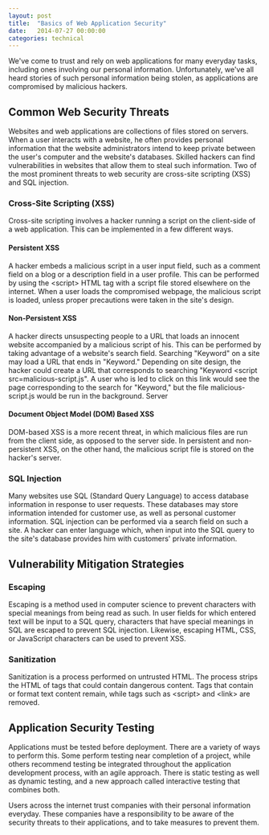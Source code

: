 ```yaml
---
layout: post
title:  "Basics of Web Application Security"
date:   2014-07-27 00:00:00
categories: technical
---
```



We've come to trust and rely on web applications for many everyday tasks, including ones involving our personal information. Unfortunately, we've all heard stories of such personal information being stolen, as applications are compromised by malicious hackers.

## Common Web Security Threats ##
Websites and web applications are collections of files stored on servers. When a user interacts with a website, he often provides personal information that the website administrators intend to keep private between the user's computer and the website's databases. Skilled hackers can find vulnerabilities in websites that allow them to steal such information. Two of the most prominent threats to web security are cross-site scripting (XSS) and SQL injection.

### Cross-Site Scripting (XSS) ###
Cross-site scripting involves a hacker running a script on the client-side of a web application. This can be implemented in a few different ways.

#### Persistent XSS ####
A hacker embeds a malicious script in a user input field, such as a comment field on a blog or a description field in a user profile. This can be performed by using the &lt;script&gt; HTML tag with a script file stored elsewhere on the internet. When a user loads the compromised webpage, the malicious script is loaded, unless proper precautions were taken in the site's design.

#### Non-Persistent XSS ####
A hacker directs unsuspecting people to a URL that loads an innocent website accompanied by a malicious script of his. This can be performed by taking advantage of a website's search field. Searching "Keyword" on a site may load a URL that ends in "Keyword." Depending on site design, the hacker could create a URL that corresponds to searching "Keyword &lt;script src=malicious-script.js". A user who is led to click on this link would see the page corresponding to the search for "Keyword," but the file malicious-script.js would be run in the background.
Server

#### Document Object Model (DOM) Based XSS ####
DOM-based XSS is a more recent threat, in which malicious files are run from the client side, as opposed to the server side. In persistent and non-persistent XSS, on the other hand, the malicious script file is stored on the hacker's server.

### SQL Injection ###
Many websites use SQL (Standard Query Language) to access database information in response to user requests. These databases may store information intended for customer use, as well as personal customer information. SQL injection can be performed via a search field on such a site. A hacker can enter language which, when input into the SQL query to the site's database provides him with customers' private information.

## Vulnerability Mitigation Strategies ##

### Escaping ###
Escaping is a method used in computer science to prevent characters with special meanings from being read as such. In user fields for which entered text will be input to a SQL query, characters that have special meanings in SQL are escaped to prevent SQL injection. Likewise, escaping HTML, CSS, or JavaScript characters can be used to prevent XSS.

### Sanitization ###
Sanitization is a process performed on untrusted HTML. The process strips the HTML of tags that could contain dangerous content. Tags that contain or format text content remain, while tags such as &lt;script&gt; and &lt;link&gt; are removed. 

## Application Security Testing ##
Applications must be tested before deployment. There are a variety of ways to perform this. Some perform testing near completion of a project, while others recommend testing be integrated throughout the application development process, with an agile approach. There is static testing as well as dynamic testing, and a new approach called interactive testing that combines both. 

Users across the internet trust companies with their personal information everyday. These companies have a responsibility to be aware of the security threats to their applications, and to take measures to prevent them.